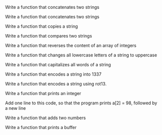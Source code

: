 Write a function that concatenates two strings

Write a function that concatenates two strings

Write a function that copies a string

Write a function that compares two strings

Write a function that reverses the content of an array of integers

Write a function that changes all lowercase letters of a string to uppercase

Write a function that capitalizes all words of a string

Write a function that encodes a string into 1337

Write a function that encodes a string using rot13.

Write a function that prints an integer

Add one line to this code, so that the program prints a[2] = 98, followed by a new line

Write a function that adds two numbers

Write a function that prints a buffer
